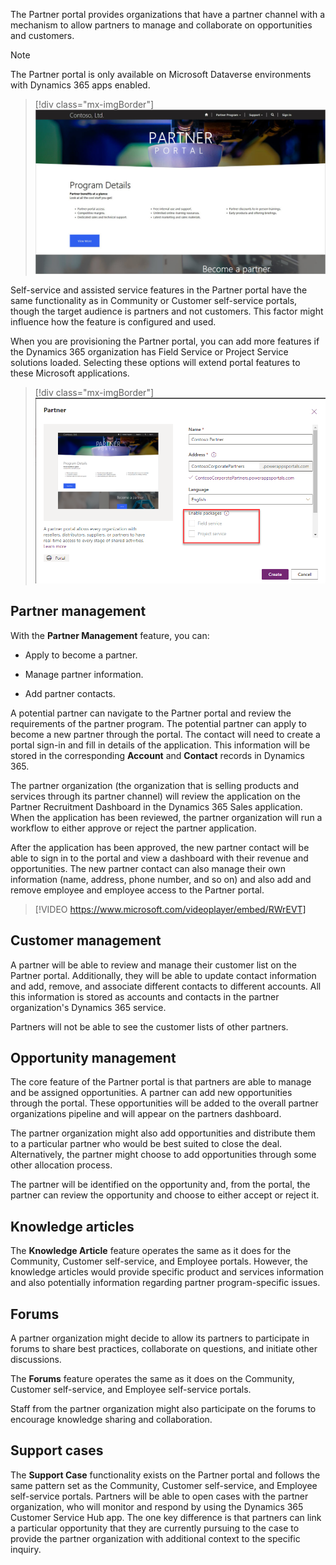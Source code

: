 The Partner portal provides organizations that have a partner channel with a mechanism to allow partners to manage and collaborate on opportunities and customers.

> [!NOTE]
> The Partner portal is only available on Microsoft Dataverse environments with Dynamics 365 apps enabled.

> [!div class="mx-imgBorder"]
> [![Screenshot of initial Partner Portal Home Page available with Dynamics 365 apps.](../media/5-partner-portal-home.png)](../media/5-partner-portal-home.png#lightbox)

Self-service and assisted service features in the Partner portal have the same functionality as in Community or Customer self-service portals, though the target audience is partners and not customers. This factor might influence how the feature is configured and used.

When you are provisioning the Partner portal, you can add more features if the Dynamics 365 organization has Field Service or Project Service solutions loaded. Selecting these options will extend portal features to these Microsoft applications.

> [!div class="mx-imgBorder"]
> [![Screenshot of enable packages when provisioning the portal.](../media/5-partner-add-ons.png)](../media/5-partner-add-ons.png#lightbox)

## Partner management

With the **Partner Management** feature, you can:

- Apply to become a partner.

- Manage partner information.

- Add partner contacts.

A potential partner can navigate to the Partner portal and review the requirements of the partner program. The potential partner can apply to become a new partner through the portal. The contact will need to create a portal sign-in and fill in details of the application. This information will be stored in the corresponding **Account** and **Contact** records in Dynamics 365.

The partner organization (the organization that is selling products and services through its partner channel) will review the application on the Partner Recruitment Dashboard in the Dynamics 365 Sales application. When the application has been reviewed, the partner organization will run a workflow to either approve or reject the partner application.

After the application has been approved, the new partner contact will be able to sign in to the portal and view a dashboard with their revenue and opportunities. The new partner contact can also manage their own information (name, address, phone number, and so on) and also add and remove employee and employee access to the Partner portal.

> [!VIDEO https://www.microsoft.com/videoplayer/embed/RWrEVT]

## Customer management

A partner will be able to review and manage their customer list on the Partner portal. Additionally, they will be able to update contact information and add, remove, and associate different contacts to different accounts. All this information is stored as accounts and contacts in the partner organization's Dynamics 365 service.

Partners will not be able to see the customer lists of other partners.

## Opportunity management

The core feature of the Partner portal is that partners are able to manage and be assigned opportunities. A partner can add new opportunities through the portal. These opportunities will be added to the overall partner organizations pipeline and will appear on the partners dashboard.

The partner organization might also add opportunities and distribute them to a particular partner who would be best suited to close the deal. Alternatively, the partner might choose to add opportunities through some other allocation process.  

The partner will be identified on the opportunity and, from the portal, the partner can review the opportunity and choose to either accept or reject it.

## Knowledge articles

The **Knowledge Article** feature operates the same as it does for the Community, Customer self-service, and Employee portals. However, the knowledge articles would provide specific product and services information and also potentially information regarding partner program-specific issues.


## Forums

A partner organization might decide to allow its partners to participate in forums to share best practices, collaborate on questions, and initiate other discussions.  

The **Forums** feature operates the same as it does on the Community, Customer self-service, and Employee self-service portals.

Staff from the partner organization might also participate on the forums to encourage knowledge sharing and collaboration.


## Support cases

The **Support Case** functionality exists on the Partner portal and follows the same pattern set as the Community, Customer self-service, and Employee self-service portals.  Partners will be able to open cases with the partner organization, who will monitor and respond by using the Dynamics 365 Customer Service Hub app. The one key difference is that partners can link a particular opportunity that they are currently pursuing to the case to provide the partner organization with additional context to the specific inquiry. 
